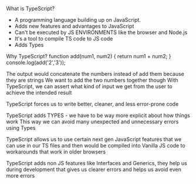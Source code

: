 What is TypeScript?
- A programming language building up on JavaScript.
- Adds new features and advantages to JavaScript
- Can't be executed by JS ENVIRONMENTS like the browser and Node.js
- It's a tool to compile TS code to JS code
- Adds Types

Why TypeScript?
function add(num1, num2) {
  return num1 + num2;
}
console.log(add('2','3'));

The output would concatenate the numbers instead of add them because they are strings
We want to add the two numbers together though
With TypeScript, we can assert what kind of input we get from the user to achieve the intended result

TypeScript forces us to write better, cleaner, and less error-prone code

TypeScript adds TYPES - we have to be way more explicit about how things work
This way we can avoid many unexpected and unnecessary errors using Types

TypeScript allows us to use certain next gen JavaScript features that we can use in our TS files and then would be compiled
into Vanilla JS code to workarounds that work in older browsers 

TypeScript adds non JS features like Interfaces and Generics, they help us during development that gives us clearer errors
and helps us avoid even more errors
